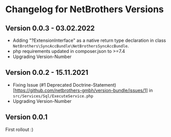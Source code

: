 Changelog for NetBrothers Versions 
===================================

Version 0.0.3 - 03.02.2022
----------------------------------
- Adding "?ExtensionInterface" as a native return type declaration in class `NetBrothers\SyncAccBundle\NetBrothersSyncAccBundle`.
- php requirements updated in composer.json to >=7.4
- Upgrading Version-Number

Version 0.0.2 - 15.11.2021
----------------------------------
- Fixing Issue (#1 Deprecated Doctrine-Statement)[https://github.com/netbrothers-gmbh/version-bundle/issues/1] in `src/Services/Sql/ExecuteService.php`
- Upgrading Version-Number

Version 0.0.1
----------------------------------
First rollout :)
